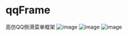 # qqFrame
高仿QQ侧滑菜单框架
 ![image](https://github.com/netyouli/qqFrame/tree/master/qqFrame/one1.png)
  ![image](https://github.com/netyouli/qqFrame/tree/master/qqFrame/one2.png)
   ![image](https://github.com/netyouli/qqFrame/tree/master/qqFrame/one3.png)
